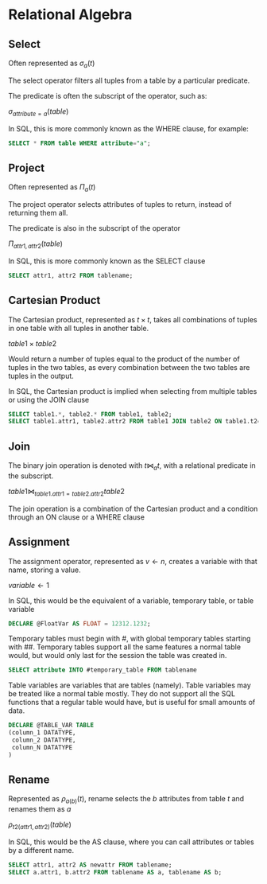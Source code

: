 # Relational Algebra

## Select

Often represented as $\sigma_a(t)$

The select operator filters all tuples from a table by a particular predicate.

The predicate is often the subscript of the operator, such as:

$\sigma_{attribute=a}(table)$

In SQL, this is more commonly known as the $\text{WHERE}$ clause, for example:

```SQL
SELECT * FROM table WHERE attribute="a";
```

## Project

Often represented as $\Pi_a(t)$

The project operator selects attributes of tuples to return, instead of returning them all.

The predicate is also in the subscript of the operator

$\Pi_{attr1,attr2}(table)$

In SQL, this is more commonly known as the $\text{SELECT}$ clause

```SQL
SELECT attr1, attr2 FROM tablename;
```

## Cartesian Product

The Cartesian product, represented as $t\times t$, takes all combinations of tuples in one table with all tuples in another table.

$table1\times table2$

Would return a number of tuples equal to the product of the number of tuples in the two tables, as every combination between the two tables are tuples in the output.

In SQL, the Cartesian product is implied when selecting from multiple tables or using the $\text{JOIN}$ clause

```SQL
SELECT table1.*, table2.* FROM table1, table2;
SELECT table1.attr1, table2.attr2 FROM table1 JOIN table2 ON table1.t2=table2.t1;
```

## Join

The binary join operation is denoted with $t\bowtie_{a}t$, with a relational predicate in the subscript.

$table1\bowtie_{table1.attr1=table2.attr2}table2$

The join operation is a combination of the Cartesian product and a condition through an $\text{ON}$ clause or a $\text{WHERE}$ clause

## Assignment

The assignment operator, represented as $v\leftarrow n$, creates a variable with that name, storing a value.

$variable \leftarrow 1$

In SQL, this would be the equivalent of a variable, temporary table, or table variable

```SQL
DECLARE @FloatVar AS FLOAT = 12312.1232;
```

Temporary tables must begin with $\#$, with global temporary tables starting with $\#\#$. Temporary tables support all the same features a normal table would, but would only last for the session the table was created in.

```SQL
SELECT attribute INTO #temporary_table FROM tablename
```
Table variables are variables that are tables (namely). Table variables may be treated like a normal table mostly. They do not support all the SQL functions that a regular table would have, but is useful for small amounts of data.

```SQL
DECLARE @TABLE_VAR TABLE
(column_1 DATATYPE, 
 column_2 DATATYPE, 
 column_N DATATYPE
)
```

## Rename

Represented as $\rho_{a(b)}(t)$, rename selects the $b$ attributes from table $t$ and renames them as $a$

$\rho_{t2(attr1, attr2)}(table)$

In SQL, this would be the $\text{AS}$ clause, where you can call attributes or tables by a different name.

```SQL
SELECT attr1, attr2 AS newattr FROM tablename;
SELECT a.attr1, b.attr2 FROM tablename AS a, tablename AS b;
```
